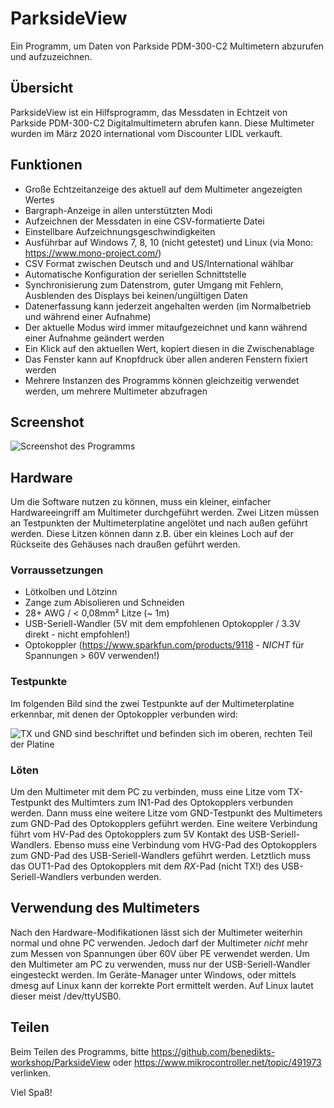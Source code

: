 # ParksideView
Ein Programm, um Daten von Parkside PDM-300-C2 Multimetern abzurufen und aufzuzeichnen.

## Übersicht
ParksideView ist ein Hilfsprogramm, das Messdaten in Echtzeit von Parkside PDM-300-C2 Digitalmultimetern abrufen kann.
Diese Multimeter wurden im März 2020 international vom Discounter LIDL verkauft.

## Funktionen
* Große Echtzeitanzeige des aktuell auf dem Multimeter angezeigten Wertes
* Bargraph-Anzeige in allen unterstützten Modi
* Aufzeichnen der Messdaten in eine CSV-formatierte Datei
* Einstellbare Aufzeichnungsgeschwindigkeiten
* Ausführbar auf Windows 7, 8, 10 (nicht getestet) und Linux (via Mono: https://www.mono-project.com/)
* CSV Format zwischen Deutsch und and US/International wählbar
* Automatische Konfiguration der seriellen Schnittstelle
* Synchronisierung zum Datenstrom, guter Umgang mit Fehlern, Ausblenden des Displays bei keinen/ungültigen Daten
* Datenerfassung kann jederzeit angehalten werden (im Normalbetrieb und während einer Aufnahme)
* Der aktuelle Modus wird immer mitaufgezeichnet und kann während einer Aufnahme geändert werden
* Ein Klick auf den aktuellen Wert, kopiert diesen in die Zwischenablage
* Das Fenster kann auf Knopfdruck über allen anderen Fenstern fixiert werden
* Mehrere Instanzen des Programms können gleichzeitig verwendet werden, um mehrere Multimeter abzufragen

## Screenshot
![Screenshot des Programms](https://www.mikrocontroller.net/attachment/450704/ParksideView-v11.PNG)

## Hardware
Um die Software nutzen zu können, muss ein kleiner, einfacher Hardwareeingriff am Multimeter durchgeführt werden.
Zwei Litzen müssen an Testpunkten der Multimeterplatine angelötet und nach außen geführt werden.
Diese Litzen können dann z.B. über ein kleines Loch auf der Rückseite des Gehäuses nach draußen geführt werden.

### Vorraussetzungen
* Lötkolben und Lötzinn
* Zange zum Abisolieren und Schneiden
* 28+ AWG / < 0,08mm² Litze (~ 1m)
* USB-Seriell-Wandler (5V mit dem empfohlenen Optokoppler / 3.3V direkt - nicht empfohlen!)
* Optokoppler (https://www.sparkfun.com/products/9118 - *NICHT* für Spannungen > 60V verwenden!)

### Testpunkte
Im folgenden Bild sind the zwei Testpunkte auf der Multimeterplatine erkennbar, mit denen der Optokoppler verbunden wird:

![TX und GND sind beschriftet und befinden sich im oberen, rechten Teil der Platine](https://www.mikrocontroller.net/attachment/450706/Verbindungen.jpg)

### Löten
Um den Multimeter mit dem PC zu verbinden, muss eine Litze vom TX-Testpunkt des Multimters zum IN1-Pad des Optokopplers verbunden werden.
Dann muss eine weitere Litze vom GND-Testpunkt des Multimeters zum GND-Pad des Optokopplers geführt werden.
Eine weitere Verbindung führt vom HV-Pad des Optokopplers zum 5V Kontakt des USB-Seriell-Wandlers.
Ebenso muss eine Verbindung vom HVG-Pad des Optokopplers zum GND-Pad des USB-Seriell-Wandlers geführt werden.
Letztlich muss das OUT1-Pad des Optokopplers mit dem *RX*-Pad (nicht TX!) des USB-Seriell-Wandlers verbunden werden.

## Verwendung des Multimeters
Nach den Hardware-Modifikationen lässt sich der Multimeter weiterhin normal und ohne PC verwenden.
Jedoch darf der Multimeter *nicht* mehr zum Messen von Spannungen über 60V über PE verwendet werden.
Um den Multimeter am PC zu verwenden, muss nur der USB-Seriell-Wandler eingesteckt werden.
Im Geräte-Manager unter Windows, oder mittels dmesg auf Linux kann der korrekte Port ermittelt werden.
Auf Linux lautet dieser meist /dev/ttyUSB0.

## Teilen
Beim Teilen des Programms, bitte https://github.com/benedikts-workshop/ParksideView oder https://www.mikrocontroller.net/topic/491973 verlinken.

Viel Spaß!
